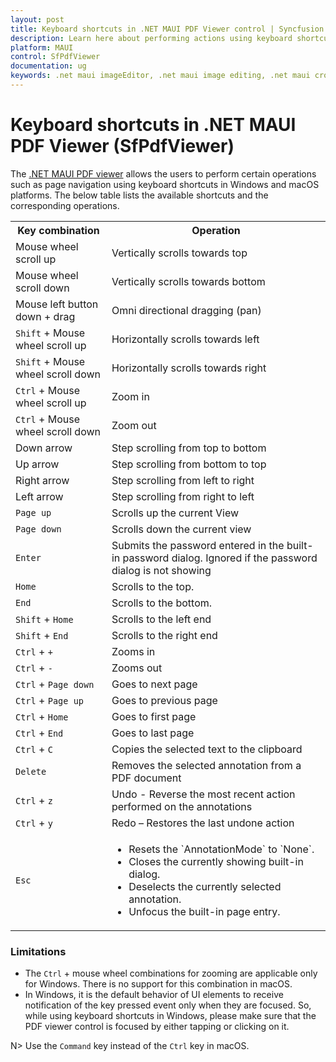 ```yaml
---
layout: post
title: Keyboard shortcuts in .NET MAUI PDF Viewer control | Syncfusion
description: Learn here about performing actions using keyboard shortcuts in Syncfusion .NET MAUI PDF Viewer (SfPdfViewer) control.
platform: MAUI
control: SfPdfViewer
documentation: ug
keywords: .net maui imageEditor, .net maui image editing, .net maui crop image.
---
```


# Keyboard shortcuts in .NET MAUI PDF Viewer (SfPdfViewer)

The [.NET MAUI PDF viewer](https://www.syncfusion.com/maui-controls/maui-pdf-viewer) allows the users to perform certain operations such as page navigation using keyboard shortcuts in Windows and macOS platforms. The below table lists the available shortcuts and the corresponding operations.

<table>
<tr>
<th>Key combination</th>
<th>Operation</th>
</tr>
<tr>
<td>Mouse wheel scroll up</td>
<td>Vertically scrolls towards top</td>
</tr>
<tr>
<td>Mouse wheel scroll down</td>
<td>Vertically scrolls towards bottom</td>
</tr>
<tr>
<td>Mouse left button down + drag</td>
<td>Omni directional dragging (pan)</td>
</tr>
<tr>
<td><code>Shift</code> + Mouse wheel scroll up</td>
<td>Horizontally scrolls towards left</td>
</tr>
<tr>
<td><code>Shift</code> + Mouse wheel scroll down</td>
<td>Horizontally scrolls towards right</td>
</tr>
<tr>
<td><code>Ctrl</code> + Mouse wheel scroll up</td>
<td>Zoom in</td>
</tr>
<tr>
<td><code>Ctrl</code> + Mouse wheel scroll down</td>
<td>Zoom out</td>
</tr>
<tr>
<td>Down arrow</td>
<td>Step scrolling from top to bottom</td>
</tr>
<tr>
<td>Up arrow</td>
<td>Step scrolling from bottom to top</td>
</tr>
<tr>
<td>Right arrow</td>
<td>Step scrolling from left to right</td>
</tr>
<tr>
<td>Left arrow</td>
<td>Step scrolling from right to left</td>
</tr>
<tr>
<td><code>Page up</code></td>
<td>Scrolls up the current View</td>
</tr>
<tr>
<td><code>Page down</code></td>
<td>Scrolls down the current view</td>
</tr>
<tr>
<td><code>Enter</code></td>
<td>Submits the password entered in the built-in password dialog. Ignored if the password dialog is not showing</td>
</tr>
<tr>
<td><code>Home</code></td>
<td>Scrolls to the top.</td>
</tr>
<tr>
<td><code>End</code></td>
<td>Scrolls to the bottom.</td>
</tr>
<tr>
<td><code>Shift</code> + <code>Home</code></td>
<td>Scrolls to the left end</td>
</tr>
<tr>
<td><code>Shift</code> + <code>End</code></td>
<td>Scrolls to the right end</td>
</tr>
<tr>
<td><code>Ctrl</code> + <code>+</code></td>
<td>Zooms in</td>
</tr>
<tr>
<td><code>Ctrl</code> + <code>-</code></td>
<td>Zooms out</td>
</tr>
<tr>
<td><code>Ctrl</code> + <code>Page down</code></td>
<td>Goes to next page</td>
</tr>
<tr>
<td><code>Ctrl</code> + <code>Page up</code></td>
<td>Goes to previous page</td>
</tr>
<tr>
<td><code>Ctrl</code> + <code>Home</code></td>
<td>Goes to first page</td>
</tr>
<tr>
<td><code>Ctrl</code> + <code>End</code></td>
<td>Goes to last page</td>
</tr>
<tr>
<td><code>Ctrl</code> + <code>C</code></td>
<td>Copies the selected text to the clipboard</td>
</tr>
<tr>
<td><code>Delete</code></td>
<td>Removes the selected annotation from a PDF document</td>
</tr>
<tr>
<td><code>Ctrl</code> + <code>z</code></td>
<td>Undo - Reverse the most recent action performed on the annotations</td>
</tr>
<tr>
<td><code>Ctrl</code> + <code>y</code></td>
<td>Redo – Restores the last undone action</td>
</tr>
<tr>
<td><code>Esc</code></td>
<td>
   <ul>
    <li>Resets the `AnnotationMode` to `None`.</li>   
    <li>Closes the currently showing built-in dialog.</li>
    <li>Deselects the currently selected annotation.</li>
    <li>Unfocus the built-in page entry.</li>
   </ul>
</td>
</tr>
</table>

### Limitations

* The `Ctrl` + mouse wheel combinations for zooming are applicable only for Windows. There is no support for this combination in macOS.
* In Windows, it is the default behavior of UI elements to receive notification of the key pressed event only when they are focused. So, while using keyboard shortcuts in Windows, please make sure that the PDF viewer control is focused by either tapping or clicking on it. 

N> Use the `Command` key instead of the `Ctrl` key in macOS.
